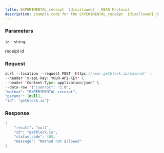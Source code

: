 ```yaml
---
title: EXPERIMENTAL_receipt  {disallowed} - NEAR Protocol
description: Example code for the EXPERIMENTAL_receipt  {disallowed} json-rpc method. Сomplete guide on how to use EXPERIMENTAL_receipt  {disallowed} json-rpc in GetBlock.io Web3 documentation.
---
```


### Parameters


`id` - string

receipt id

### Request

``` java
curl --location --request POST 'https://near.getblock.io/mainnet' \ 
--header 'x-api-key: YOUR-API-KEY' \ 
--header 'Content-Type: application/json' \ 
--data-raw '{"jsonrpc": "2.0",
"method": "EXPERIMENTAL_receipt",
"params": [null],
"id": "getblock.io"}'
```

###  Response

``` java
{
    "result": "null",
    "id": "getblock.io",
    "status_code": 405,
    "message": "Method not allowed"
}
```

